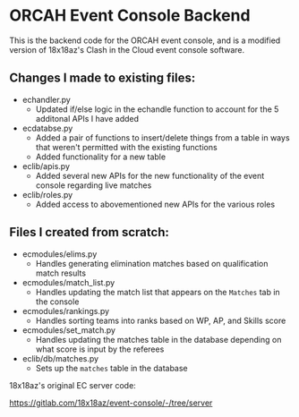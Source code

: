 # ORCAH Event Console Backend

This is the backend code for the ORCAH event console, and is a modified version of 18x18az's Clash in the Cloud event console software. 

## Changes I made to existing files:

 - echandler.py  
   - Updated if/else logic in the echandle function to account for the 5 additonal APIs I have added
 - ecdatabse.py
   - Added a pair of functions to insert/delete things from a table in ways that weren't permitted with the existing functions
   - Added functionality for a new table
 - eclib/apis.py
   - Added several new APIs for the new functionality of the event console regarding live matches
 - eclib/roles.py
   - Added access to abovementioned new APIs for the various roles
  
  
## Files I created from scratch:
  
- ecmodules/elims.py
  - Handles generating elimination matches based on qualification match results
- ecmodules/match_list.py
  - Handles updating the match list that appears on the `Matches` tab in the console
- ecmodules/rankings.py
  - Handles sorting teams into ranks based on WP, AP, and Skills score
- ecmodules/set_match.py
  - Handles updating the matches table in the database depending on what score is input by the referees
- eclib/db/matches.py
  - Sets up the `matches` table in the database



18x18az's original EC server code:

https://gitlab.com/18x18az/event-console/-/tree/server


   

